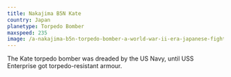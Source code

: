 ```yaml
---
title: Nakajima B5N Kate
country: Japan
planetype: Torpedo Bomber
maxspeed: 235
image: /a-nakajima-b5n-torpedo-bomber-a-world-war-ii-era-japanese-fighter-plane-at-moody-air-force-base-M9DA7N_hou9vt.jpg
---
```

The Kate torpedo bomber was dreaded by the US Navy, until USS Enterprise got torpedo-resistant armour.